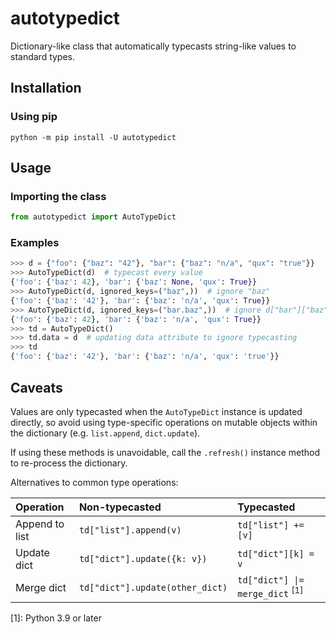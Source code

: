 # autotypedict

Dictionary-like class that automatically typecasts string-like values to standard types.

## Installation

### Using pip

```shell
python -m pip install -U autotypedict
```

## Usage

### Importing the class

```py
from autotypedict import AutoTypeDict
```

### Examples

```python
>>> d = {"foo": {"baz": "42"}, "bar": {"baz": "n/a", "qux": "true"}}
>>> AutoTypeDict(d)  # typecast every value
{'foo': {'baz': 42}, 'bar': {'baz': None, 'qux': True}}
>>> AutoTypeDict(d, ignored_keys=("baz",))  # ignore "baz"
{'foo': {'baz': '42'}, 'bar': {'baz': 'n/a', 'qux': True}}
>>> AutoTypeDict(d, ignored_keys=("bar.baz",))  # ignore d["bar"]["baz"]
{'foo': {'baz': 42}, 'bar': {'baz': 'n/a', 'qux': True}}
>>> td = AutoTypeDict()
>>> td.data = d  # updating data attribute to ignore typecasting
>>> td
{'foo': {'baz': '42'}, 'bar': {'baz': 'n/a', 'qux': 'true'}}
```

## Caveats

Values are only typecasted when the `AutoTypeDict` instance is updated directly, so avoid using type-specific operations on mutable objects within the dictionary (e.g. `list.append`, `dict.update`).

If using these methods is unavoidable, call the `.refresh()` instance method to re-process the dictionary.

Alternatives to common type operations:

Operation | Non-typecasted | Typecasted
:--- | :--- | :---
Append to list | `td["list"].append(v)` | `td["list"] += [v]`
Update dict | `td["dict"].update({k: v})` | `td["dict"][k] = v`
Merge dict | `td["dict"].update(other_dict)` | `td["dict"] \|= merge_dict` <sup>[1]</sup>

[1]: Python 3.9 or later
